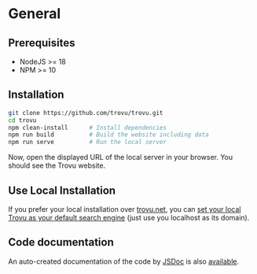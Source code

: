 # General

## Prerequisites

-   NodeJS >= 18
-   NPM >= 10

## Installation

```bash
git clone https://github.com/trovu/trovu.git
cd trovu
npm clean-install      # Install dependencies
npm run build          # Build the website including data
npm run serve          # Run the local server
```

Now, open the displayed URL of the local server in your browser. You should see the Trovu website.

## Use Local Installation

If you prefer your local installation over [trovu.net](https://trovu.net/), you can [set your local Trovu as your default search engine](../users/integration.md) (just use you localhost as its domain).

## Code documentation

An auto-created documentation of the code by [JSDoc](https://jsdoc.app/) is also [available](code/).
